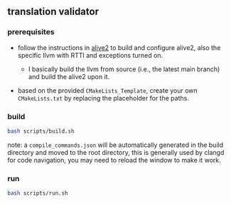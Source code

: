 ## translation validator

### prerequisites
- follow the instructions in [alive2](https://github.com/AliveToolkit/alive2) to build and configure alive2, also the specific llvm with RTTI and exceptions turned on.
  - I basically build the llvm from source (i.e., the latest main branch) and build the alive2 upon it.

- based on the provided `CMakeLists_Template`, create your own `CMakeLists.txt` by replacing the placeholder for the paths.

### build
```bash
bash scripts/build.sh
```

note: a `compile_commands.json` will be automatically generated in the build directory and moved to the root directory, this is generally used by clangd for code navigation, you may need to reload the window to make it work.

### run
```bash
bash scripts/run.sh
```
